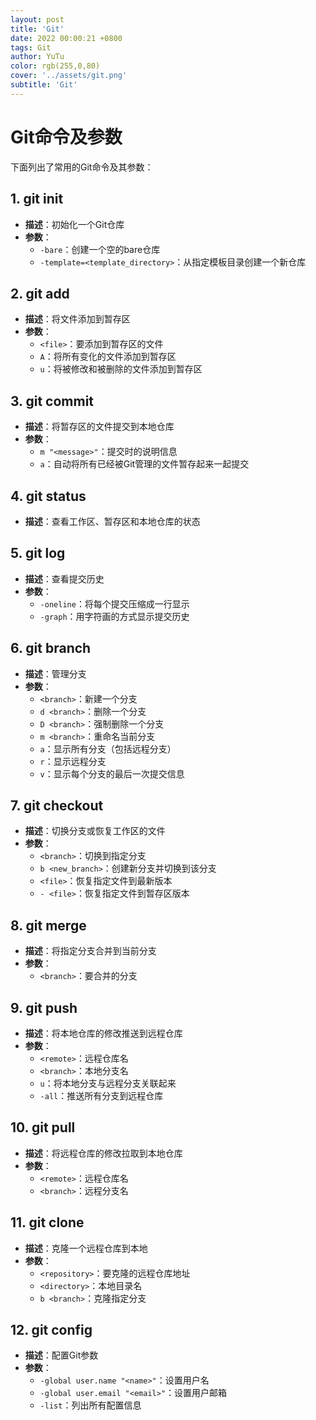 ```yaml
---
layout: post
title: 'Git'
date: 2022 00:00:21 +0800
tags: Git
author: YuTu
color: rgb(255,0,80)
cover: '../assets/git.png'
subtitle: 'Git'
---
```






# Git命令及参数

下面列出了常用的Git命令及其参数：

## 1. git init

- **描述**：初始化一个Git仓库
- **参数**：
    - `-bare`：创建一个空的bare仓库
    - `-template=<template_directory>`：从指定模板目录创建一个新仓库

## 2. git add

- **描述**：将文件添加到暂存区
- **参数**：
    - `<file>`：要添加到暂存区的文件
    - `A`：将所有变化的文件添加到暂存区
    - `u`：将被修改和被删除的文件添加到暂存区

## 3. git commit

- **描述**：将暂存区的文件提交到本地仓库
- **参数**：
    - `m "<message>"`：提交时的说明信息
    - `a`：自动将所有已经被Git管理的文件暂存起来一起提交

## 4. git status

- **描述**：查看工作区、暂存区和本地仓库的状态

## 5. git log

- **描述**：查看提交历史
- **参数**：
    - `-oneline`：将每个提交压缩成一行显示
    - `-graph`：用字符画的方式显示提交历史

## 6. git branch

- **描述**：管理分支
- **参数**：
    - `<branch>`：新建一个分支
    - `d <branch>`：删除一个分支
    - `D <branch>`：强制删除一个分支
    - `m <branch>`：重命名当前分支
    - `a`：显示所有分支（包括远程分支）
    - `r`：显示远程分支
    - `v`：显示每个分支的最后一次提交信息

## 7. git checkout

- **描述**：切换分支或恢复工作区的文件
- **参数**：
    - `<branch>`：切换到指定分支
    - `b <new_branch>`：创建新分支并切换到该分支
    - `<file>`：恢复指定文件到最新版本
    - `- <file>`：恢复指定文件到暂存区版本

## 8. git merge

- **描述**：将指定分支合并到当前分支
- **参数**：
    - `<branch>`：要合并的分支

## 9. git push

- **描述**：将本地仓库的修改推送到远程仓库
- **参数**：
    - `<remote>`：远程仓库名
    - `<branch>`：本地分支名
    - `u`：将本地分支与远程分支关联起来
    - `-all`：推送所有分支到远程仓库

## 10. git pull

- **描述**：将远程仓库的修改拉取到本地仓库
- **参数**：
    - `<remote>`：远程仓库名
    - `<branch>`：远程分支名

## 11. git clone

- **描述**：克隆一个远程仓库到本地
- **参数**：
    - `<repository>`：要克隆的远程仓库地址
    - `<directory>`：本地目录名
    - `b <branch>`：克隆指定分支

## 12. git config

- **描述**：配置Git参数
- **参数**：
    - `-global user.name "<name>"`：设置用户名
    - `-global user.email "<email>"`：设置用户邮箱
    - `-list`：列出所有配置信息
